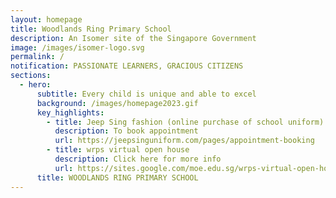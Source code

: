 ```yaml
---
layout: homepage
title: Woodlands Ring Primary School
description: An Isomer site of the Singapore Government
image: /images/isomer-logo.svg
permalink: /
notification: PASSIONATE LEARNERS, GRACIOUS CITIZENS
sections:
  - hero:
      subtitle: Every child is unique and able to excel
      background: /images/homepage2023.gif
      key_highlights:
        - title: Jeep Sing fashion (online purchase of school uniform)
          description: To book appointment
          url: https://jeepsinguniform.com/pages/appointment-booking
        - title: wrps virtual open house
          description: Click here for more info
          url: https://sites.google.com/moe.edu.sg/wrps-virtual-open-house-2020/home
      title: WOODLANDS RING PRIMARY SCHOOL
---
```

